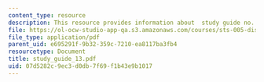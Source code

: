 ```yaml
---
content_type: resource
description: This resource provides information about  study guide no. 13.
file: https://ol-ocw-studio-app-qa.s3.amazonaws.com/courses/sts-005-disease-and-society-in-america-fall-2005/07d5282c9ec3d0db7f69f1b43e9b1017_study_guide_13.pdf
file_type: application/pdf
parent_uid: e695291f-9b32-359c-7210-ea8117ba3fb4
resourcetype: Document
title: study_guide_13.pdf
uid: 07d5282c-9ec3-d0db-7f69-f1b43e9b1017
---
```

